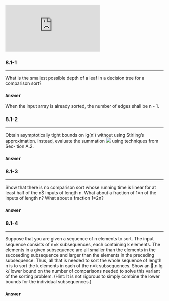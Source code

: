 ![](http://latex.codecogs.com/gif.latex?)
### 8.1-1
***
What is the smallest possible depth of a leaf in a decision tree for a comparison sort?

### `Answer`
When the input array is already sorted, the number of edges shall be n - 1.



### 8.1-2
***
Obtain asymptotically tight bounds on lg(n!) without using Stirling’s approximation. Instead, evaluate the summation ![](http://latex.codecogs.com/gif.latex?\sum_{k\=\1}^{n}{lgk}) using techniques from Sec- tion A.2.

### `Answer`




### 8.1-3
***
Show that there is no comparison sort whose running time is linear for at least half of the nŠ inputs of length n. What about a fraction of 1=n of the inputs of length n? What about a fraction 1=2n?

### `Answer`




### 8.1-4
***
Suppose that you are given a sequence of n elements to sort. The input sequence consists of n=k subsequences, each containing k elements. The elements in a given subsequence are all smaller than the elements in the succeeding subsequence and larger than the elements in the preceding subsequence. Thus, all that is needed to sort the whole sequence of length n is to sort the k elements in each of the n=k subsequences. Show an 􏰂.n lg k/ lower bound on the number of comparisons needed to solve this variant of the sorting problem. (Hint: It is not rigorous to simply combine the lower bounds for the individual subsequences.)

### `Answer`



